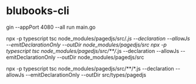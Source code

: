 # blubooks-cli
gin --appPort 4080 --all run main.go 

npx -p typescript tsc node_modules/pagedjs/src/*.js --declaration --allowJs --emitDeclarationOnly --outDir node_modules/pagedjs/src
npx -p typescript tsc node_modules/pagedjs/src/**/*.js --declaration --allowJs --emitDeclarationOnly --outDir node_modules/pagedjs/src


npx -p typescript tsc node_modules/pagedjs/src/**/*.js --declaration --allowJs --emitDeclarationOnly --outDir src/types/pagedjs